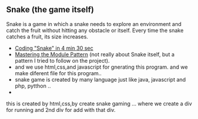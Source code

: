 ## Snake (the game itself)

Snake is a game in which a snake needs to explore an environment and catch the fruit without hitting any obstacle or itself. Every time the snake catches a fruit, its size increases.

- [Coding "Snake" in 4 min 30 sec](https://www.youtube.com/watch?v=xGmXxpIj6vs)
- [Mastering the Module Pattern](https://toddmotto.com/mastering-the-module-pattern/) (not really about Snake itself, but a pattern I tried to follow on the project).
- and we use html,css,and javascript for gnerating this program. and we make diferent file for this program..
- snake game is created by many language just like java, javascript and php, pytthon ..
- 
this is created by html,css,by create snake gaming ...
where we create a div for running and 2nd div for add with that div.

